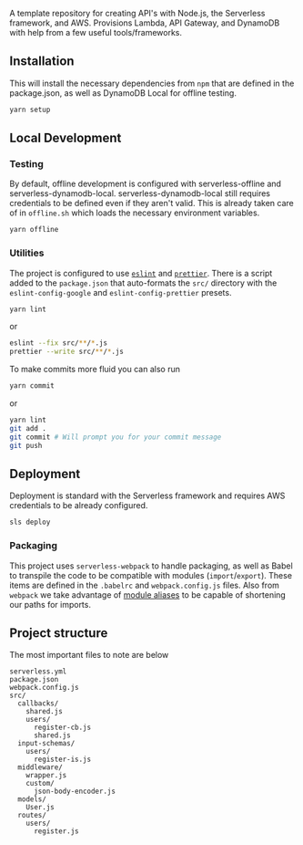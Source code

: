 A template repository for creating API's with Node.js, the Serverless framework,
and AWS. Provisions Lambda, API Gateway, and DynamoDB with help from a few useful 
tools/frameworks.

## Installation
This will install the necessary dependencies from `npm` that are defined in the 
package.json, as well as DynamoDB Local for offline testing.

```bash
yarn setup
```

## Local Development

### Testing
By default, offline development is configured with serverless-offline and 
serverless-dynamodb-local. serverless-dynamodb-local still requires credentials
to be defined even if they aren't valid. This is already taken care of in `offline.sh`
which loads the necessary environment variables.

```bash
yarn offline
```

### Utilities
The project is configured to use [`eslint`]() and [`prettier`](). There is a script 
added to the `package.json` that auto-formats the `src/` directory with the 
`eslint-config-google` and `eslint-config-prettier` presets.

```bash
yarn lint
```

or 

```bash 
eslint --fix src/**/*.js
prettier --write src/**/*.js
```

To make commits more fluid you can also run

```bash
yarn commit
```

or 

```bash
yarn lint 
git add .
git commit # Will prompt you for your commit message
git push
```

## Deployment

Deployment is standard with the Serverless framework and requires AWS 
credentials to be already configured.

```bash
sls deploy 
```

### Packaging
This project uses `serverless-webpack` to handle packaging, as well as 
Babel to transpile the code to be compatible with modules (`import`/`export`).
These items are defined in the `.babelrc` and `webpack.config.js` files. Also 
from `webpack` we take advantage of [module aliases]() to be capable of 
shortening our paths for imports.

## Project structure
The most important files to note are below

```
serverless.yml
package.json 
webpack.config.js 
src/
  callbacks/
    shared.js
    users/
      register-cb.js 
      shared.js
  input-schemas/
    users/
      register-is.js
  middleware/
    wrapper.js
    custom/
      json-body-encoder.js
  models/
    User.js
  routes/
    users/
      register.js
```
